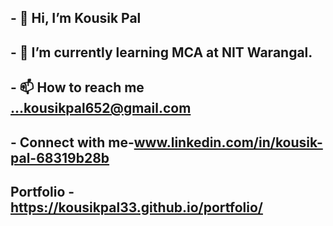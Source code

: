 ## - 👋 Hi, I’m Kousik Pal
## - 🌱 I’m currently learning MCA at NIT Warangal.
## - 📫 How to reach me ...kousikpal652@gmail.com
## - Connect with me-www.linkedin.com/in/kousik-pal-68319b28b
## Portfolio - https://kousikpal33.github.io/portfolio/
<!---
KOUSIKPAL33/KOUSIKPAL33 is a ✨ special ✨ repository because its `README.md` (this file) appears on your GitHub profile.
You can click the Preview link to take a look at your changes.
--->
